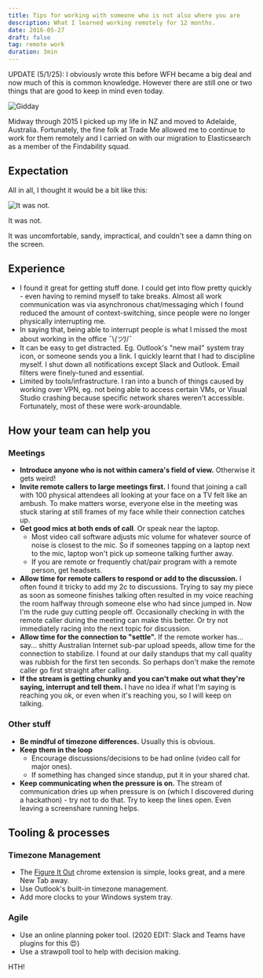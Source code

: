 ```yaml
---
title: Tips for working with someone who is not also where you are
description: What I learned working remotely for 12 months.
date: 2016-05-27
draft: false
tag: remote work
duration: 3min
---
```


UPDATE (5/1/25): I obviously wrote this before WFH became a big deal and now much of this is common knowledge. However there are still one or two things that are good to keep in mind even today.

![Gidday](/roo.jpg)

Midway through 2015 I picked up my life in NZ and moved to Adelaide, Australia. Fortunately, the fine folk at Trade Me allowed me to continue to work for them remotely and I carried on with our migration to Elasticsearch as a member of the Findability squad.

## Expectation
All in all, I thought it would be a bit like this:

![It was not.](/tech-beach.jpg)

It was not.

It was uncomfortable, sandy, impractical, and couldn't see a damn thing on the screen.

## Experience

* I found it great for getting stuff done. I could get into flow pretty quickly - even having to remind myself to take breaks. Almost all work communication was via asynchronous chat/messaging which I found reduced the amount of context-switching, since people were no longer physically interrupting me.
* In saying that, being able to interrupt people is what I missed the most about working in the office ¯\\_(ツ)_/¯
* It can be easy to get distracted. Eg. Outlook's \"new mail\" system tray icon, or someone sends you a link. I quickly learnt that I had to discipline myself. I shut down all notifications except Slack and Outlook. Email filters were finely-tuned and essential.
* Limited by tools/infrastructure. I ran into a bunch of things caused by working over VPN, eg. not being able to access certain VMs, or Visual Studio crashing because specific network shares weren't accessible. Fortunately, most of these were work-aroundable.

## How your team can help you
### Meetings
* **Introduce anyone who is not within camera's field of view.** Otherwise it gets weird!
* **Invite remote callers to large meetings first.** I found that joining a call with 100 physical attendees all looking at your face on a TV felt like an ambush. To make matters worse, everyone else in the meeting was stuck staring at still frames of my face while their connection catches up.
* **Get good mics at both ends of call**. Or speak near the laptop.
  * Most video call software adjusts mic volume for whatever source of noise is closest to the mic. So if someones tapping on a laptop next to the mic, laptop won't pick up someone talking further away.
  * If you are remote or frequently chat/pair program with a remote person, get headsets.
* **Allow time for remote callers to respond or add to the discussion.** I often found it tricky to add my 2c to discussions. Trying to say my piece as soon as someone finishes talking often resulted in my voice reaching the room halfway through someone else who had since jumped in. Now I'm the rude guy cutting people off. Occasionally checking in with the remote caller during the meeting can make this better. Or try not immediately racing into the next topic for discussion.
* **Allow time for the connection to "settle".** If the remote worker has... say... shitty Australian Internet sub-par upload speeds, allow time for the connection to stabilize. I found at our daily standups that my call quality was rubbish for the first ten seconds. So perhaps don't make the remote caller go first straight after calling.
* **If the stream is getting chunky and you can't make out what they're saying, interrupt and tell them.** I have no idea if what I'm saying is reaching you ok, or even when it's reaching you, so I will keep on talking.

### Other stuff
* **Be mindful of timezone differences.** Usually this is obvious.
* **Keep them in the loop**
  * Encourage discussions/decisions to be had online (video call for major ones).
  * If something has changed since standup, put it in your shared chat.
* **Keep communicating when the pressure is on.** The stream of communication dries up when pressure is on (which I discovered during a hackathon) - try not to do that. Try to keep the lines open. Even leaving a screenshare running helps.

## Tooling & processes

### Timezone Management
* The [Figure It Out](https://chrome.google.com/webstore/detail/figure-it-out/lialghmkggocekkpjbnoacohodmckfke?hl=en) chrome extension is simple, looks great, and a mere New Tab away.
* Use Outlook's built-in timezone management.
* Add more clocks to your Windows system tray.

### Agile
* Use an online planning poker tool. (2020 EDIT: Slack and Teams have plugins for this 😍)
* Use a strawpoll tool to help with decision making.

HTH!
